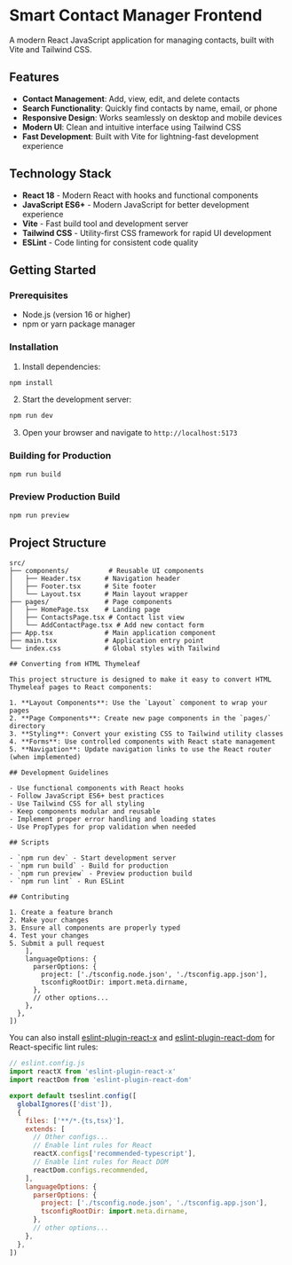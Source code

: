 # Smart Contact Manager Frontend

A modern React JavaScript application for managing contacts, built with Vite and Tailwind CSS.

## Features

- **Contact Management**: Add, view, edit, and delete contacts
- **Search Functionality**: Quickly find contacts by name, email, or phone
- **Responsive Design**: Works seamlessly on desktop and mobile devices
- **Modern UI**: Clean and intuitive interface using Tailwind CSS
- **Fast Development**: Built with Vite for lightning-fast development experience

## Technology Stack

- **React 18** - Modern React with hooks and functional components
- **JavaScript ES6+** - Modern JavaScript for better development experience
- **Vite** - Fast build tool and development server
- **Tailwind CSS** - Utility-first CSS framework for rapid UI development
- **ESLint** - Code linting for consistent code quality

## Getting Started

### Prerequisites

- Node.js (version 16 or higher)
- npm or yarn package manager

### Installation

1. Install dependencies:
```bash
npm install
```

2. Start the development server:
```bash
npm run dev
```

3. Open your browser and navigate to `http://localhost:5173`

### Building for Production

```bash
npm run build
```

### Preview Production Build

```bash
npm run preview
```

## Project Structure

```
src/
├── components/          # Reusable UI components
│   ├── Header.tsx      # Navigation header
│   ├── Footer.tsx      # Site footer
│   └── Layout.tsx      # Main layout wrapper
├── pages/              # Page components
│   ├── HomePage.tsx    # Landing page
│   ├── ContactsPage.tsx # Contact list view
│   └── AddContactPage.tsx # Add new contact form
├── App.tsx             # Main application component
├── main.tsx            # Application entry point
└── index.css           # Global styles with Tailwind

## Converting from HTML Thymeleaf

This project structure is designed to make it easy to convert HTML Thymeleaf pages to React components:

1. **Layout Components**: Use the `Layout` component to wrap your pages
2. **Page Components**: Create new page components in the `pages/` directory
3. **Styling**: Convert your existing CSS to Tailwind utility classes
4. **Forms**: Use controlled components with React state management
5. **Navigation**: Update navigation links to use the React router (when implemented)

## Development Guidelines

- Use functional components with React hooks
- Follow JavaScript ES6+ best practices
- Use Tailwind CSS for all styling
- Keep components modular and reusable
- Implement proper error handling and loading states
- Use PropTypes for prop validation when needed

## Scripts

- `npm run dev` - Start development server
- `npm run build` - Build for production
- `npm run preview` - Preview production build
- `npm run lint` - Run ESLint

## Contributing

1. Create a feature branch
2. Make your changes
3. Ensure all components are properly typed
4. Test your changes
5. Submit a pull request
    ],
    languageOptions: {
      parserOptions: {
        project: ['./tsconfig.node.json', './tsconfig.app.json'],
        tsconfigRootDir: import.meta.dirname,
      },
      // other options...
    },
  },
])
```

You can also install [eslint-plugin-react-x](https://github.com/Rel1cx/eslint-react/tree/main/packages/plugins/eslint-plugin-react-x) and [eslint-plugin-react-dom](https://github.com/Rel1cx/eslint-react/tree/main/packages/plugins/eslint-plugin-react-dom) for React-specific lint rules:

```js
// eslint.config.js
import reactX from 'eslint-plugin-react-x'
import reactDom from 'eslint-plugin-react-dom'

export default tseslint.config([
  globalIgnores(['dist']),
  {
    files: ['**/*.{ts,tsx}'],
    extends: [
      // Other configs...
      // Enable lint rules for React
      reactX.configs['recommended-typescript'],
      // Enable lint rules for React DOM
      reactDom.configs.recommended,
    ],
    languageOptions: {
      parserOptions: {
        project: ['./tsconfig.node.json', './tsconfig.app.json'],
        tsconfigRootDir: import.meta.dirname,
      },
      // other options...
    },
  },
])
```
